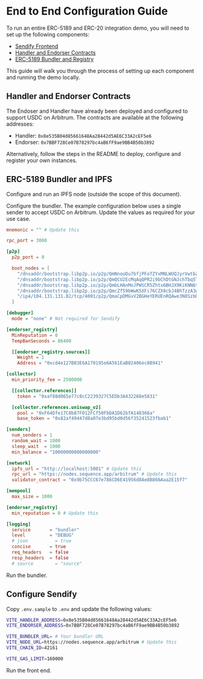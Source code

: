 # End to End Configuration Guide

To run an entire ERC-5189 and ERC-20 integration demo, you will need to set up the following components:

* [Sendify Frontend](../README.md)
* [Handler and Endorser Contracts](https://github.com/0xsequence/ERC5189-ERC20-Handler)
* [ERC-5189 Bundler and Registry](https://github.com/0xsequence/bundler)

This guide will walk you through the process of setting up each component and running the demo locally.

## Handler and Endorser Contracts

The Endoser and Handler have already been deployed and configured to support USDC on Arbitrum. The contracts are available at the following addresses:

* Handler: `0x8e535B04d85661648Aa28442d5AE6C33A2cEF5e6`
* Endorser: `0x7BBF728Ce07B78297bc4aB6fF9ae9BB4B50b3892`

Alternatively, follow the steps in the README to deploy, configure and register your own instances.

## ERC-5189 Bundler and IPFS

Configure and run an IPFS node (outside the scope of this document).

Configure the bundler. The example configuration below uses a single sender to accept USDC on Arbitrum. Update the values as required for your use case.

```conf
mnemonic = "" # Update this

rpc_port = 3000

[p2p]
  p2p_port = 0

  boot_nodes = [
    "/dnsaddr/bootstrap.libp2p.io/p2p/QmNnooDu7bfjPFoTZYxMNLWUQJyrVwtbZg5gBMjTezGAJN",
    "/dnsaddr/bootstrap.libp2p.io/p2p/QmQCU2EcMqAqQPR2i9bChDtGNJchTbq5TbXJJ16u19uLTa",
    "/dnsaddr/bootstrap.libp2p.io/p2p/QmbLHAnMoJPWSCR5Zhtx6BHJX9KiKNN6tpvbUcqanj75Nb",
    "/dnsaddr/bootstrap.libp2p.io/p2p/QmcZf59bWwK5XFi76CZX8cbJ4BhTzzA3gU1ZjYZcYW3dwt",
    "/ip4/104.131.131.82/tcp/4001/p2p/QmaCpDMGvV2BGHeYERUEnRQAwe3N8SzbUtfsmvsqQLuvuJ",
  ]

[debugger]
  mode = "none" # Not required for Sendify

[endorser_registry]
  MinReputation = 0
  TempBanSeconds = 86400

  [[endorser_registry.sources]]
    Weight = 1
    Address = "0xcd4e127B83E6A170195e6A561EaB02406ec8B941"

[collector]
  min_priority_fee = 2500000

  [[collector.references]]
    token = "0xaf88d065e77c8cC2239327C5EDb3A432268e5831"

  [collector.references.uniswap_v2]
    pool = "0xF64Dfe17C8b87F012FCf50FbDA1D62bfA148366a"
    base_token = "0x82af49447d8a07e3bd95bd0d56f35241523fbab1"

[senders]
  num_senders = 1
  random_wait = 1000
  sleep_wait  = 1000
  min_balance = "10000000000000000"

[network]
  ipfs_url = "http://localhost:5001" # Update this
  rpc_url = "https://nodes.sequence.app/arbitrum" # Update this
  validator_contract = "0x9b75CCC67e786CD6E41956d8Ae8B866Aaa2E15f7"

[mempool]
  max_size = 1000

[endorser_registry]
  min_reputation = 0 # Update this

[logging]
  service       = "bundler"
  level         = "DEBUG"
  # json          = true
  concise       = true
  req_headers   = false
  resp_headers  = false
  # source        = "source"
```

Run the bundler.

## Configure Sendify

Copy `.env.sample` to `.env` and update the following values:

```bash
VITE_HANDLER_ADDRESS=0x8e535B04d85661648Aa28442d5AE6C33A2cEF5e6
VITE_ENDORSER_ADDRESS=0x7BBF728Ce07B78297bc4aB6fF9ae9BB4B50b3892

VITE_BUNDLER_URL= # Your bundler URL
VITE_NODE_URL=https://nodes.sequence.app/arbitrum # Update this
VITE_CHAIN_ID=42161

VITE_GAS_LIMIT=160000
```

Run the front end.
